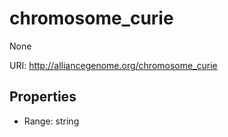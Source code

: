 # chromosome_curie

None

URI: http://alliancegenome.org/chromosome_curie



<!-- no inheritance hierarchy -->


## Properties

 * Range: string


